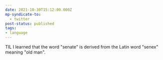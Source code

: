 ```yaml
---
date: 2021-10-30T15:12:00.000Z
mp-syndicate-to:
  - twitter
post-status: published
tags:
- language
---
```


TIL I learned that the word "senate" is derived from the Latin word "senex" meaning "old man".
